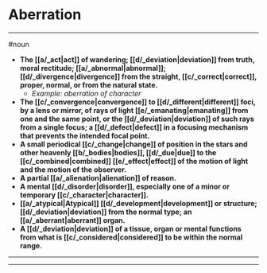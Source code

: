 # Aberration
---
#noun
- **The [[a/_act|act]] of wandering; [[d/_deviation|deviation]] from truth, moral rectitude; [[a/_abnormal|abnormal]]; [[d/_divergence|divergence]] from the straight, [[c/_correct|correct]], proper, normal, or from the natural state.**
	- _Example: aberration of character_
- **The [[c/_convergence|convergence]] to [[d/_different|different]] foci, by a lens or mirror, of rays of light [[e/_emanating|emanating]] from one and the same point, or the [[d/_deviation|deviation]] of such rays from a single focus; a [[d/_defect|defect]] in a focusing mechanism that prevents the intended focal point.**
- **A small periodical [[c/_change|change]] of position in the stars and other heavenly [[b/_bodies|bodies]], [[d/_due|due]] to the [[c/_combined|combined]] [[e/_effect|effect]] of the motion of light and the motion of the observer.**
- **A partial [[a/_alienation|alienation]] of reason.**
- **A mental [[d/_disorder|disorder]], especially one of a minor or temporary [[c/_character|character]].**
- **[[a/_atypical|Atypical]] [[d/_development|development]] or structure; [[d/_deviation|deviation]] from the normal type; an [[a/_aberrant|aberrant]] organ.**
- **A [[d/_deviation|deviation]] of a tissue, organ or mental functions from what is [[c/_considered|considered]] to be within the normal range.**
---
---
